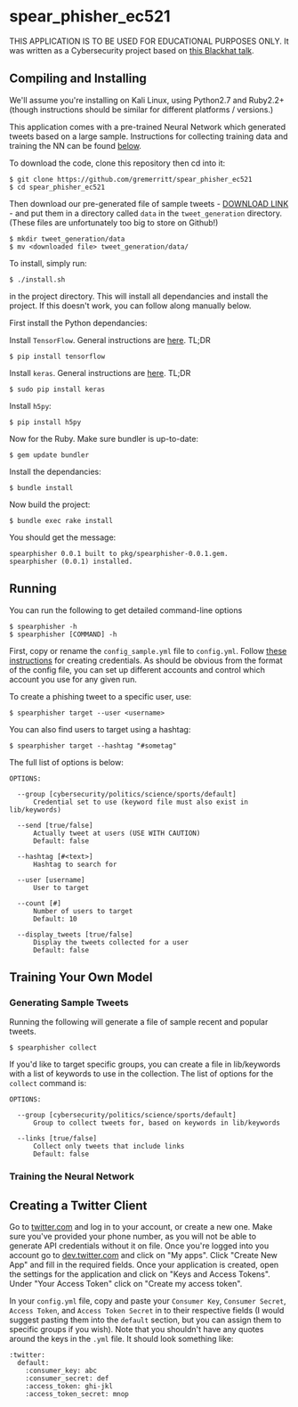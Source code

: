 # spear_phisher_ec521

THIS APPLICATION IS TO BE USED FOR EDUCATIONAL PURPOSES ONLY. It was written as a Cybersecurity project based on [this Blackhat talk](https://www.blackhat.com/docs/us-16/materials/us-16-Seymour-Tully-Weaponizing-Data-Science-For-Social-Engineering-Automated-E2E-Spear-Phishing-On-Twitter.pdf).

## Compiling and Installing

We'll assume you're installing on Kali Linux, using Python2.7 and Ruby2.2+ (though instructions should be similar for different platforms / versions.)

This application comes with a pre-trained Neural Network which generated tweets based on a large sample. Instructions for collecting training data and training the NN can be found [below](#TrainingYourOwnModel).

To download the code, clone this repository then cd into it:

    $ git clone https://github.com/gremerritt/spear_phisher_ec521
    $ cd spear_phisher_ec521

Then download our pre-generated file of sample tweets - [DOWNLOAD LINK](https://www.dropbox.com/s/w5uoq5k1l8unka6/tweets300k.csv?dl=1) - and put them in a directory called `data` in the `tweet_generation` directory. (These files are unfortunately too big to store on Github!)

    $ mkdir tweet_generation/data
    $ mv <downloaded file> tweet_generation/data/

To install, simply run:

    $ ./install.sh

in the project directory. This will install all dependancies and install the project. If this doesn't work, you can follow along manually below.

First install the Python dependancies:

Install `TensorFlow`. General instructions are [here](https://www.tensorflow.org/versions/r0.12/get_started/os_setup.html). TL;DR

    $ pip install tensorflow

Install `keras`. General instructions are [here](https://github.com/fchollet/keras#Installation). TL;DR

    $ sudo pip install keras

Install `h5py`:

    $ pip install h5py

Now for the Ruby. Make sure bundler is up-to-date:

    $ gem update bundler

Install the dependancies:

    $ bundle install

Now build the project:

    $ bundle exec rake install

You should get the message:

    spearphisher 0.0.1 built to pkg/spearphisher-0.0.1.gem.
    spearphisher (0.0.1) installed.

## Running

You can run the following to get detailed command-line options

    $ spearphisher -h
    $ spearphisher [COMMAND] -h

First, copy or rename the `config_sample.yml` file to `config.yml`. Follow [these instructions](#CreateATwitterClient) for creating credentials. As should be obvious from the format of the config file, you can set up different accounts and control which account you use for any given run.

To create a phishing tweet to a specific user, use:

    $ spearphisher target --user <username>

You can also find users to target using a hashtag:

    $ spearphisher target --hashtag "#sometag"

The full list of options is below:

    OPTIONS:

      --group [cybersecurity/politics/science/sports/default]
          Credential set to use (keyword file must also exist in lib/keywords)

      --send [true/false]
          Actually tweet at users (USE WITH CAUTION)
          Default: false

      --hashtag [#<text>]
          Hashtag to search for

      --user [username]
          User to target

      --count [#]
          Number of users to target
          Default: 10

      --display_tweets [true/false]
          Display the tweets collected for a user
          Default: false


<a name="TrainingYourOwnModel"></a>
## Training Your Own Model

### Generating Sample Tweets

Running the following will generate a file of sample recent and popular tweets.

    $ spearphisher collect

If you'd like to target specific groups, you can create a file in lib/keywords with a list of keywords to use in the collection. The list of options for the `collect` command is:

    OPTIONS:

      --group [cybersecurity/politics/science/sports/default]
          Group to collect tweets for, based on keywords in lib/keywords

      --links [true/false]
          Collect only tweets that include links
          Default: false

### Training the Neural Network

<a name="CreateATwitterClient"></a>
## Creating a Twitter Client

Go to [twitter.com](https://twitter.com) and log in to your account, or create a new one. Make sure you've provided your phone number, as you will not be able to generate API credentials without it on file. Once you're logged into you account go to [dev.twitter.com](https://dev.twitter.com) and click on "My apps". Click "Create New App" and fill in the required fields. Once your application is created, open the settings for the application and click on "Keys and Access Tokens". Under "Your Access Token" click on "Create my access token".

In your `config.yml` file, copy and paste your `Consumer Key`, `Consumer Secret`, `Access Token`, and `Access Token Secret` in to their respective fields (I would suggest pasting them into the `default` section, but you can assign them to specific groups if you wish). Note that you shouldn't have any quotes around the keys in the `.yml` file. It should look something like:

    :twitter:
      default:
        :consumer_key: abc
        :consumer_secret: def
        :access_token: ghi-jkl
        :access_token_secret: mnop
